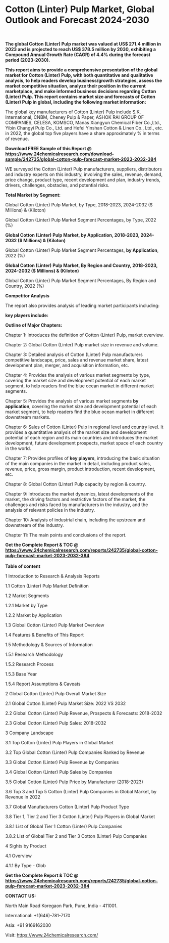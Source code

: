 <h1>Cotton (Linter) Pulp Market, Global Outlook and Forecast 2024-2030</h1><br/><p><strong>The global Cotton (Linter) Pulp market was valued at US$ 271.4 million in 2023 and is projected to reach US$ 378.5 million by 2030, exhibiting a Compound Annual Growth Rate (<strong>CAGR</strong>) of 4.4% during the forecast period (2023-2030).</strong></p><p><strong>This report aims to provide a comprehensive presentation of the global market for Cotton (Linter) Pulp, with both quantitative and qualitative analysis, to help readers develop business/growth strategies, assess the market competitive situation, analyze their position in the current marketplace, and make informed business decisions regarding Cotton (Linter) Pulp. This report contains market size and forecasts of Cotton (Linter) Pulp in global, including the following market information:</strong></p><p>The global key manufacturers of Cotton (Linter) Pulp include S.K. International, CNBM, Cheney Pulp & Paper, ASHOK RAI GROUP OF COMPANIES, CELESA, KOMSCO, Manas Xiangyun Chemical Fiber Co.,Ltd., Yibin Changyi Pulp Co., Ltd. and Hefei Yinshan Cotton & Linen Co., Ltd., etc. in 2022, the global top five players have a share approximately % in terms of revenue.</p><div><b>Download FREE Sample of this Report @ <a href="https://www.24chemicalresearch.com/download-sample/242735/global-cotton-pulp-forecast-market-2023-2032-384">https://www.24chemicalresearch.com/download-sample/242735/global-cotton-pulp-forecast-market-2023-2032-384</a></b></div><p>WE surveyed the Cotton (Linter) Pulp manufacturers, suppliers, distributors and industry experts on this industry, involving the sales, revenue, demand, price change, product type, recent development and plan, industry trends, drivers, challenges, obstacles, and potential risks.</p><p><strong>Total Market by Segment:</strong></p><p>Global Cotton (Linter) Pulp Market, by Type, 2018-2023, 2024-2032 ($ Millions) & (Kiloton)</p><p>Global Cotton (Linter) Pulp Market Segment Percentages, by Type, 2022 (%)</p><p><strong>Global Cotton (Linter) Pulp Market, <strong>by Application</strong>, 2018-2023, 2024-2032 ($ Millions) & (Kiloton)</strong></p><p>Global Cotton (Linter) Pulp Market Segment Percentages, <strong>by Application</strong>, 2022 (%)</p><p><strong>Global Cotton (Linter) Pulp Market, By Region and Country, 2018-2023, 2024-2032 ($ Millions) & (Kiloton)</strong></p><p>Global Cotton (Linter) Pulp Market Segment Percentages, By Region and Country, 2022 (%)</p><p><strong>Competitor Analysis</strong></p><p>The report also provides analysis of leading market participants including:</p><p><strong><strong>key players</strong> include:</strong></p><p><strong>Outline of Major Chapters:</strong></p><p>Chapter 1: Introduces the definition of Cotton (Linter) Pulp, market overview.</p><p>Chapter 2: Global Cotton (Linter) Pulp market size in revenue and volume.</p><p>Chapter 3: Detailed analysis of Cotton (Linter) Pulp manufacturers competitive landscape, price, sales and revenue market share, latest development plan, merger, and acquisition information, etc.</p><p>Chapter 4: Provides the analysis of various market segments by type, covering the market size and development potential of each market segment, to help readers find the blue ocean market in different market segments.</p><p>Chapter 5: Provides the analysis of various market segments <strong>by application</strong>, covering the market size and development potential of each market segment, to help readers find the blue ocean market in different downstream markets.</p><p>Chapter 6: Sales of Cotton (Linter) Pulp in regional level and country level. It provides a quantitative analysis of the market size and development potential of each region and its main countries and introduces the market development, future development prospects, market space of each country in the world.</p><p>Chapter 7: Provides profiles of <strong>key players</strong>, introducing the basic situation of the main companies in the market in detail, including product sales, revenue, price, gross margin, product introduction, recent development, etc.</p><p>Chapter 8: Global Cotton (Linter) Pulp capacity by region & country.</p><p>Chapter 9: Introduces the market dynamics, latest developments of the market, the driving factors and restrictive factors of the market, the challenges and risks faced by manufacturers in the industry, and the analysis of relevant policies in the industry.</p><p>Chapter 10: Analysis of industrial chain, including the upstream and downstream of the industry.</p><p>Chapter 11: The main points and conclusions of the report.</p><div><b>Get the Complete Report & TOC @ <a href="https://www.24chemicalresearch.com/reports/242735/global-cotton-pulp-forecast-market-2023-2032-384">https://www.24chemicalresearch.com/reports/242735/global-cotton-pulp-forecast-market-2023-2032-384</a></b></div><br><b>Table of content</b><p>1 Introduction to Research & Analysis Reports<br />
 
  1.1 Cotton (Linter) Pulp Market Definition<br />
 
  1.2 Market Segments<br />
 
  1.2.1 Market by Type<br />
 
  1.2.2 Market by Application<br />
 
  1.3 Global Cotton (Linter) Pulp Market Overview<br />
 
  1.4 Features & Benefits of This Report<br />
 
  1.5 Methodology & Sources of Information<br />
 
  1.5.1 Research Methodology<br />
 
  1.5.2 Research Process<br />
 
  1.5.3 Base Year<br />
 
  1.5.4 Report Assumptions & Caveats<br />
 
 2 Global Cotton (Linter) Pulp Overall Market Size<br />
 
  2.1 Global Cotton (Linter) Pulp Market Size: 2022 VS 2032<br />
 
  2.2 Global Cotton (Linter) Pulp Revenue, Prospects & Forecasts: 2018-2032<br />
 
  2.3 Global Cotton (Linter) Pulp Sales: 2018-2032<br />
 
 3 Company Landscape<br />
 
  3.1 Top Cotton (Linter) Pulp Players in Global Market<br />
 
  3.2 Top Global Cotton (Linter) Pulp Companies Ranked by Revenue<br />
 
  3.3 Global Cotton (Linter) Pulp Revenue by Companies<br />
 
  3.4 Global Cotton (Linter) Pulp Sales by Companies<br />
 
  3.5 Global Cotton (Linter) Pulp Price by Manufacturer (2018-2023)<br />
 
  3.6 Top 3 and Top 5 Cotton (Linter) Pulp Companies in Global Market, by Revenue in 2022<br />
 
  3.7 Global Manufacturers Cotton (Linter) Pulp Product Type<br />
 
  3.8 Tier 1, Tier 2 and Tier 3 Cotton (Linter) Pulp Players in Global Market<br />
 
  3.8.1 List of Global Tier 1 Cotton (Linter) Pulp Companies<br />
 
  3.8.2 List of Global Tier 2 and Tier 3 Cotton (Linter) Pulp Companies<br />
 
 4 Sights by Product<br />
 
  4.1 Overview<br />
 
  4.1.1 By Type - Glob<br><div><b>Get the Complete Report & TOC @ <a href="https://www.24chemicalresearch.com/reports/242735/global-cotton-pulp-forecast-market-2023-2032-384">https://www.24chemicalresearch.com/reports/242735/global-cotton-pulp-forecast-market-2023-2032-384</a></b></div></p>
 
 <b>CONTACT US:</b><br>
 
 North Main Road Koregaon Park, Pune, India - 411001.<br/>
 
 International: +1(646)-781-7170<br/>
 
 Asia: +91 9169162030<br/>
 
 Visit: <a href="https://www.24chemicalresearch.com/">https://www.24chemicalresearch.com/</a>
 
 <br>
